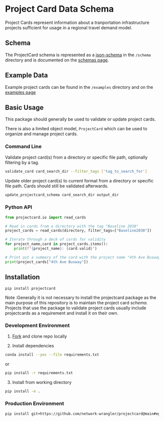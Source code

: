 # Project Card Data Schema

Project Cards represent information about a tranportation infrastructure projects sufficient for usage in a regional travel demand model.

## Schema

The ProjectCard schema is represented as a [json-schema](https://json-schema.org) in the `/schema` directory and is documented on the [schemas page](json_schemas.md).

## Example Data

Example project cards can be found in the `/examples` directory and on the [examples page](examples.md)

## Basic Usage

This package should generally be used to validate or update project cards.  

There is also a limited object model, `ProjectCard` which can be used to organize and manage project cards.

### Command Line

Validate project card(s) from a directory or specific file path, optionally filtering by a tag.

```sh
validate_card card_search_dir --filter_tags ['tag_to_search_for']
```

Update older project card(s) to current format from a directory or specific file path.  Cards should still be validated afterwards.

```sh
update_projectcard_schema card_search_dir output_dir
```

### Python API

```python
from projectcard.io import read_cards

# Read in cards from a directory with the tag "Baseline 2030"
project_cards = read_cards(directory, filter_tags=["Baseline2030"])

# Iterate through a deck of cards for validity
for project_name,card in project_cards.items():
    print(f"{project_name}: {card.valid}")

# Print out a summary of the card with the project name "4th Ave Busway"
print(project_cards["4th Ave Busway"])
```

## Installation

`pip install projectcard`

Note :Generally it is not necessary to install the projectcard package as the main purpose of this repository is to maintain the project card *schema*.  Projects that use the package to validate project cards usually include projectcards as a requirement and install it on their own.  

### Development Environment

1. [Fork](https://github.com/network-wrangler/projectcard/fork) and clone repo locally

2. Install dependencies

```sh
conda install --yes --file requirements.txt
```

or

```sh
pip install -r requirements.txt
```

3. Install from working directory

```sh
pip install -e .
```

### Production Environment

```sh
pip install git+https://github.com/network-wrangler/projectcard@main#egg=projectcard
```
